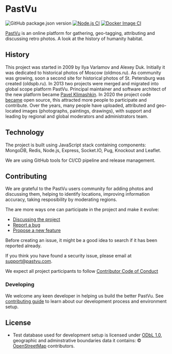 # PastVu
![GitHub package.json version](https://img.shields.io/github/package-json/v/pastvu/pastvu)
[![Node.js CI](https://github.com/PastVu/pastvu/actions/workflows/node.js.yml/badge.svg)](https://github.com/PastVu/pastvu/actions/workflows/node.js.yml)
[![Docker Image CI](https://github.com/PastVu/pastvu/actions/workflows/docker-image.yml/badge.svg)](https://github.com/PastVu/pastvu/actions/workflows/docker-image.yml)

[PastVu](https://pastvu.com/) is an online platform for gathering, geo-tagging, attributing and discussing retro photos. A look at the history of humanity habitat.

## History

This project was started in 2009 by Ilya Varlamov and Alexey Duk. Initially it
was dedicated to historical photos of Moscow (oldmos.ru). As community was
growing, soon a second site for historical photos of St. Petersburg was
created (oldspb.ru). In 2013 two projects were merged and migrated into global
scope platform PastVu. Principal maintainer and software architect of the new
platform became [Pavel Klimashkin](https://github.com/klimashkin). In 2020 the
project code [became](https://pastvu.com/news/149) open source, this attracted more
people to participate and contribute. Over the years, many people have
uploaded, attributed and geo-located images (photographs, paintings,
drawings), with support and leading by regional and global moderators and
administrators team.

## Technology

The project is built using JavaScript stack containing components: MongoDB,
Redis, Node.js, Express, Socket.IO, Pug, Knockout and Leaflet.

We are using GitHub tools for CI/CD pipeline and release management.

## Contributing

We are grateful to the PastVu users community for adding photos and discussing
them, helping to identify locations, improving information accuracy, taking
resposibility by moderating regions.

The are more ways one can participate in the project and make it evolve:

* [Discussing the project](https://github.com/PastVu/pastvu/discussions)
* [Report a bug](https://github.com/PastVu/pastvu/issues/new?labels=Bug)
* [Propose a new feature](https://github.com/PastVu/pastvu/issues/new?labels=Feature%20Request)

Before creating an issue, it might be a good idea to search if it has been
reported already.

If you think you have found a security issue, please email at [support@pastvu.com](mailto:support@pastvu.com).

We expect all project participants to follow [Contributor Code of Conduct](CODE_OF_CONDUCT.md)

### Developing

We welcome any keen developer in helping us build the better PastVu. See
[contributing guide](CONTRIBUTING.md) to learn about our development process
and environment setup.

## License

* Test database used for development setup is licensed under [ODbL 1.0](https://opendatacommons.org/licenses/odbl/summary/), geographic and adminstrative boundaries data it contains: © [OpenStreetMap](https://www.openstreetmap.org/copyright) contributors.

